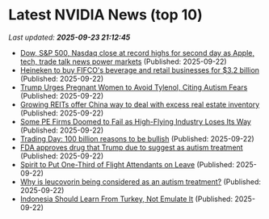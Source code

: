 # Latest NVIDIA News (top 10)
_Last updated: **2025-09-23 21:12:45**_

- [Dow, S&P 500, Nasdaq close at record highs for second day as Apple, tech, trade talk news power markets](https://macdailynews.com/2025/09/22/dow-sp-500-nasdaq-close-at-record-highs-for-second-day-as-apple-tech-trade-talk-news-power-markets/) (Published: 2025-09-22)
- [Heineken to buy FIFCO's beverage and retail businesses for $3.2 billion](https://biztoc.com/x/3a7a093d32bd51a6) (Published: 2025-09-22)
- [Trump Urges Pregnant Women to Avoid Tylenol, Citing Autism Fears](https://biztoc.com/x/69fa0ca6b1778112) (Published: 2025-09-22)
- [Growing REITs offer China way to deal with excess real estate inventory](https://biztoc.com/x/b5f1099547270e6c) (Published: 2025-09-22)
- [Some PE Firms Doomed to Fail as High-Flying Industry Loses Its Way](https://biztoc.com/x/6e9b3bc4e18aa7d6) (Published: 2025-09-22)
- [Trading Day: 100 billion reasons to be bullish](https://finance.yahoo.com/news/trading-day-100-billion-reasons-210337124.html) (Published: 2025-09-22)
- [FDA approves drug that Trump due to suggest as autism treatment](https://biztoc.com/x/95e8e2f7cba62c37) (Published: 2025-09-22)
- [Spirit to Put One-Third of Flight Attendants on Leave](https://biztoc.com/x/4343690b48d84099) (Published: 2025-09-22)
- [Why is leucovorin being considered as an autism treatment?](https://biztoc.com/x/e0facc3cf419923f) (Published: 2025-09-22)
- [Indonesia Should Learn From Turkey, Not Emulate It](https://biztoc.com/x/29c0c0ba43c0380b) (Published: 2025-09-22)
